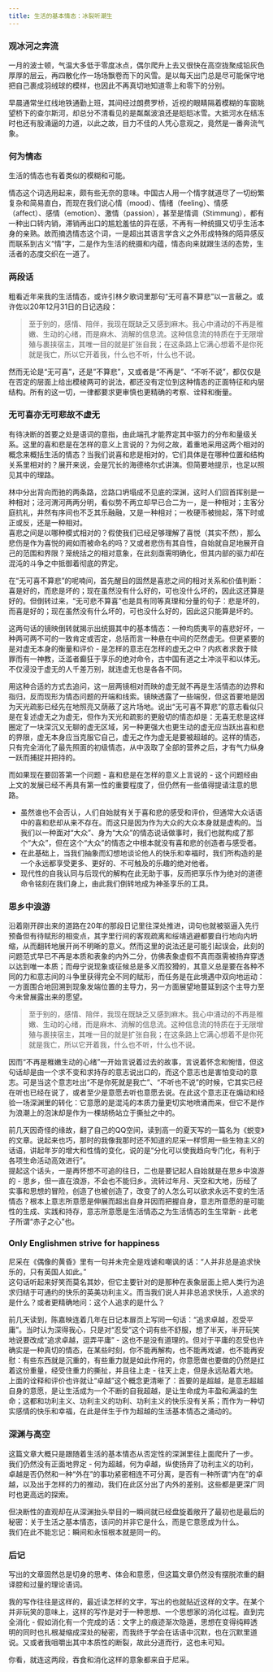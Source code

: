 ```yaml
---
title: 生活的基本情态：冰裂听潮生
---
```


### 观冰河之奔流

一月的波士顿，气温大多低于零度冰点，偶尔爬升上去又很快在高空拢聚成铅灰色厚厚的层云，再四散化作一场场飘卷而下的风雪。是以每天出门总是尽可能保守地把自己裹成羽绒球的模样，也因此不再真切地知道零上和零下的分别。

早晨通常坐红线地铁通勤上班，其间经过朗费罗桥，近视的眼睛隔着模糊的车窗眺望桥下的查尔斯河，却总分不清看见的是粼粼波浪还是皑皑冰雪。大抵河水在结冻时也还有股涌逼的力道，以此之故，目力不佳的人凭心意观之，竟然是一番奔流气象。

### 何为情态
生活的情态也有着类似的模糊和可能。

情态这个词选用起来，颇有些无奈的意味。中国古人用一个情字就道尽了一切纷繁复杂和简易直白，而现在我们说心情（mood）、情绪（feeling）、情感（affect）、感情（emotion）、激情（passion），甚至是情调（Stimmung），都有一种出口转内销，滞销再出口的尴尬羞怯的异在感，不再有一种统摄又切乎生活本身的亲熟。故而摘选情态这个词，一是超出其语言学含义之外形成特殊的陌异感反而联系到古义“情”字，二是作为生活的统摄和内蕴，情态向来就跟生活的态势，生活者的态度交织在一道了。

### 两段话
粗看近年来我的生活情态，或许引林夕歌词里那句“无可喜不算悲”以一言蔽之。或许佐以20年12月31日的日记选段：

> 至于别的，感情、陪伴，我现在既缺乏又感到麻木。我心中涌动的不再是稚嫩、生动的心绪，而是麻木、消解的信息流。这种信息流的特质在于无限增殖与裹挟宿主，其唯一目的就是扩张自我；在这条路上它满心想着不是你死就是我亡，所以它开着我，什么也不听，什么也不说。

然而无论是“无可喜”，还是”不算悲”，又或者是“不再是”、“不听不说”，都仅仅是在否定的层面上给出模棱两可的说法，都还没有定位到这种情态的正面特征和内层结构。所有的这一切，一律都要求更审慎也更精确的考察、诠释和衡量。

### 无可喜亦无可悲故不虚无

有待决断的首要之处是语词的意指，由此端孔才能界定其中驱力的分布和量级关系。这里的喜和悲是在怎样的意义上言说的？为何之故，着重地采用这两个相对的概念来概括生活的情态？当我们说喜和悲是相对的，它们具体是在哪种位置和结构关系里相对的？展开来说，会是冗长的海德格尔式讲演。但简要地提示，也足以照见其中的理路。

林中分出背向而驰的两条路，岔路口坍塌成不见底的深渊，这时人们回首挥别是一种相对；泾河渭河两两分明，看似势不两立却早已合二为一，是一种相对；主客分庭抗礼，井然有序间也不乏其乐融融，又是一种相对；一枚硬币被抛起，落下时或正或反，还是一种相对。  
喜悲之间是以哪种模式相对的？假使我们已经足够理解了喜悦（其实不然），那么悲伤是作为喜悦的阙如而被命名的吗？又或者悲伤有其自性，自始就自足地展开自己的范围和界限？笼统括之的相对意象，在此刻亟需明确化，但其内部的驱力却在混沌的斗争之中抵御着彻底的界定。

在“无可喜不算悲”的呢喃间，首先醒目的固然是喜悲之间的相对关系和价值判断：喜是好的，而悲是坏的；现在虽然没有什么好的，可也没什么坏的，因此这还算是好的。但倒转过来，“无可悲不算喜”也是具有同等真理和分量的句子：悲是坏的，而喜是好的；现在虽然没有什么坏的，可也没什么好的，因此这只能算是坏的。

这两句话的镜映倒转就揭示出统摄其中的基本情态：一种均质夷平的喜悲好坏，一种两可两不可的一致肯定或否定，总括而言一种悬在中间的茫然虚无。但更紧要的是对虚无本身的衡量和评价 - 是怎样的意志在怎样的虚无之中？内疚者求救于赎罪而有一神教，泛滥者癫狂于享乐的绝对命令，古中国有道之士冲淡平和以体无。不仅浸没于虚无的人千差万别，就连虚无也是各各不同。

用这种合适的方式去追问，这一层两镜相对而映的虚无就不再是生活情态的边界和指归，反而现形为情态问题的开端和线索。镜映透露了一些端倪，但这首要地是因为天光疏影已经先在地照亮又荫蔽了这片场地。说出“无可喜不算悲”的意志看似只是在复述虚无之为虚无，但作为天光和疏影的更殷切的情态却是：无喜无悲是这样圈定了一块深沉又无聊的虚无区域，另一种更强大也更生动的虚无应当跃出喜和悲的界限，虚无本身应当克服它自己，虚无之作为虚无是要被超越的。这样的情态，只有完全消化了最先照面的初级情态，从中汲取了全部的营养之后，才有气力纵身一跃而捕捉并把持的。

而如果现在要回答第一个问题 - 喜和悲是在怎样的意义上言说的 - 这个问题经由上文的发展已经不再具有第一性的重要程度了，但仍然有一些值得提请注意的思路。  
* 虽然谁也不会否认，人们自始就有关于喜和悲的感受和评价，但通常大众话语中的喜和悲却从来不存在。而这只是因为作为大众的大众本身就是虚构的。当我们以一种面对“大众”、身为“大众”的情态说话做事时，我们也就构成了那个“大众”，但在这个“大众”的情态之中根本就没有喜和悲的创造者与感受者。
* 在此基础上，当我们抽象而幻想地谈论他人的快乐和幸福时，我们所构造的是一个永远都享受更多、更好的、不可触及的乐趣的绝对他者。
* 现代性的自我认同与后现代的解构在此无助于事，反而把享乐作为绝对的道德命令铭刻在我们身上，由此我们倒转地成为神圣享乐的工具。

### 思乡中浪游

沿着刚开辟出来的道路在20年的那段日记里往深处推进，词句也就被驱逼入先行预备但有待赋形的相变点，其字里行间的客观疏离和绥靖逃避都要自行地向内坍缩，从而翻转地展开尚不明晰的意义。然而这里的说法还是可能引起误会，此刻的问题范式早已不再是本质和表象的内外二分，仿佛表象虚假不真而亟需被扬弃穿透以达到唯一本质；而毋宁说现象或征候总是多义而狡猾的，其意义总是要在各种不同的力和意志间的斗争里获得完全不同的赋形，而任务是在此境遇中双向地运动：一方面围合地回溯到现象发端位置的主导力，另一方面展望地蔓延到这个主导力至今未曾展露出来的愿望。

> 至于别的，感情、陪伴，我现在既缺乏又感到麻木。我心中涌动的不再是稚嫩、生动的心绪，而是麻木、消解的信息流。这种信息流的特质在于无限增殖与裹挟宿主，其唯一目的就是扩张自我；在这条路上它满心想着不是你死就是我亡，所以它开着我，什么也不听，什么也不说。

因而“不再是稚嫩生动的心绪”一开始言说着过去的故事，言说着怀念和惋惜，但这句话却是由一个求不变和求持存的意志说出口的，而这个意志也是害怕变动的意志。可是当这个意志吐出“不是你死就是我亡”、“不听也不说”的时候，它其实已经在听也已经在说了，或者至少是意愿去听也意愿去说。在此这个意志正在煽动和经验一场深渊里的转化：它意愿的是混沌的本质力量更切实地喷涌而来，但它不是作为浪潮上的泡沫却是作为一棵胡杨站立于撕扯之中的。

前几天因奇怪的缘故，翻了自己的QQ空间，读到高一的夏天写的一篇名为《蜕变》的文章。说起来也巧，那时的我像我那时还不知道的尼采一样惯用一些生物主义的话语，讲起年岁的增大和性情的变化，说的是“分化可以使我趋向专门化，有利于各项生命活动高效进行”。  
提起这个话头，一是再怀想不可追的往日，二也是要记起人自始就是在思乡中浪游的 - 思乡，但一直在浪游，不会也不能归乡。流转过年月、天空和大地，历经了实事和思想的冒险，创造了也被创造了，改变了的人怎么可以欲求永远不变的生活情态？根本上意志所意愿是伸展而超出自身并因而把握自身，意志所意愿的是可能性的生成、实践和持存，意志所意愿是生活情态之为生活情态的生生常新 - 此老子所谓“赤子之心”也。

### Only Englishmen strive for happiness

尼采在《偶像的黄昏》里有一句并未完全是戏谑和嘲讽的话：“人并非总是追求快乐的，只有英国人如此。”  
这句话听起来好笑而莫名其妙，但它主要针对的是那种在表象层面上把人类行为追求归结于可通约的快乐的英美功利主义。而当我们说人并非总追求快乐，人追求的是什么？或者更精确地问：这个人追求的是什么？

前几天读到，陈嘉映连着几年在日记本扉页上写同一句话：“追求卓越，忍受平庸”。当时认为深得我心，只是对“忍受”这个词有些不舒服，想了半天，半开玩笑地说要改成“追求卓越，逗弄平庸” - 这也不是没有道理的。但对于平庸的忍受也许确实是一种真切的情态，在某些时刻，你不能再解构，也不能再戏谑，也不能再安慰：有些东西就是沉重的，有些重力就是如此作用的，你意愿做也要做的仍然是扛着这份重量，经受住重力的撕扯，并且往上走 - 往天上走，但是永远贴着大地。  
上面的诠释和评价也许就让“卓越”这个概念更清晰了：首要的是超越，是意志超越自身的意愿，是让生活成为⼀个不断的⾃我超越，是让生命成为丰盈和满溢的生命；这都和功利主义、功利主义的功利、功利主义的快乐没有关系；而作为一种切实感情的快乐和幸福，在此是伴生于作为超越的生活基本情态之涌动的。

### 深渊与高空

这篇文章大概只是跟随着生活的基本情态从否定性的深渊里往上面爬升了一步。  
我们仍然没有正面地界定 - 何为超越，何为卓越，纵使扬弃了功利主义的功利，卓越是否仍然和一种“外在”的事功紧密相连不可分离，是否有一种所谓“内在”的卓越，以及出于怎样的力的推动，我们在此区分出了内外的差别。这些都是更深广同时也更高远的探索。

但决断性的直观却在从深渊抬头举目的一瞬间就已经盘旋着敞开了最初也是最后的秘密：关于生活之基本情态，该问的并非它是什么，而是它意愿成为什么。  
我们在此不能忘记：瞬间和永恒根本就是同一的。

### 后记
写出的文章固然总是切身的思考、体会和意愿，但这篇文章仍然没有摆脱浓重的翻译腔和过量的理论语词。

我的写作往往是这样的，最近读怎样的文字，写出的也就贴近这样的文字。在某个并非玩笑的意味上，这样的写作是对于一种思想、一个思想家的消化过程。直到完全消化 - 假如消化有一个完成的话：文字上的痕迹渐次隐遁，思想在变得纯粹透明的同时也扎根凝缩成深处的秘密，而我终于学会在话语中沉默，也在沉默里道说。又或者我咀嚼出其中本质性的断裂，故此分道而行，这也未可知。

你看，就连这两段，吞食和消化这样的意象都来自于尼采。
